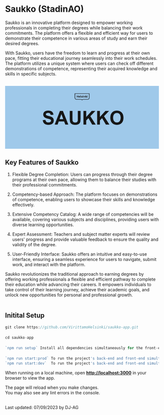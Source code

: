 # **Saukko (StadinAO)**

Saukko is an innovative platform designed to empower working professionals in completing their degrees while balancing their work commitments. The platform offers a flexible and efficient way for users to demonstrate their competence in various areas of study and earn their desired degrees.

With Saukko, users have the freedom to learn and progress at their own pace, fitting their educational journey seamlessly into their work schedules. The platform utilizes a unique system where users can check off different demonstrations of competence, representing their acquired knowledge and skills in specific subjects.
<br><br>

![Repo Preview Image](./repo-preview-img.webp "preview image")

## **Key Features of Saukko**

1. Flexible Degree Completion: Users can progress through their degree programs at their own pace, allowing them to balance their studies with their professional commitments.

2. Competency-based Approach: The platform focuses on demonstrations of competence, enabling users to showcase their skills and knowledge effectively.

3. Extensive Competency Catalog: A wide range of competencies will be available, covering various subjects and disciplines, providing users with diverse learning opportunities.

4. Expert Assessment: Teachers and subject matter experts will review users' progress and provide valuable feedback to ensure the quality and validity of the degree.

5. User-Friendly Interface: Saukko offers an intuitive and easy-to-use interface, ensuring a seamless experience for users to navigate, submit work, and interact with the platform.

Saukko revolutionizes the traditional approach to earning degrees by offering working professionals a flexible and efficient pathway to complete their education while advancing their careers. It empowers individuals to take control of their learning journey, achieve their academic goals, and unlock new opportunities for personal and professional growth.
<br><br>

## **Initital Setup**

```ts
git clone https://github.com/VirittamoHelsinki/saukko-app.git

cd saukko-app

`npm run setup` Install all dependencies simultaneously for the front-end, back-end, and root. This will also create a .env file in both the client and server folders.

`npm run start:prod` To run the project's back-end and front-end simultaneously in a production state`
`npm run start:dev`  To run the project's back-end and front-end simultaneously in a development state`
```

When running on a local machine, open **[http://localhost:3000](http://localhost:3000)** in your browser to view the app.

The page will reload when you make changes.\
You may also see any lint errors in the console.
<br><br>

Last updated: 07/09/2023 by DJ-AG
